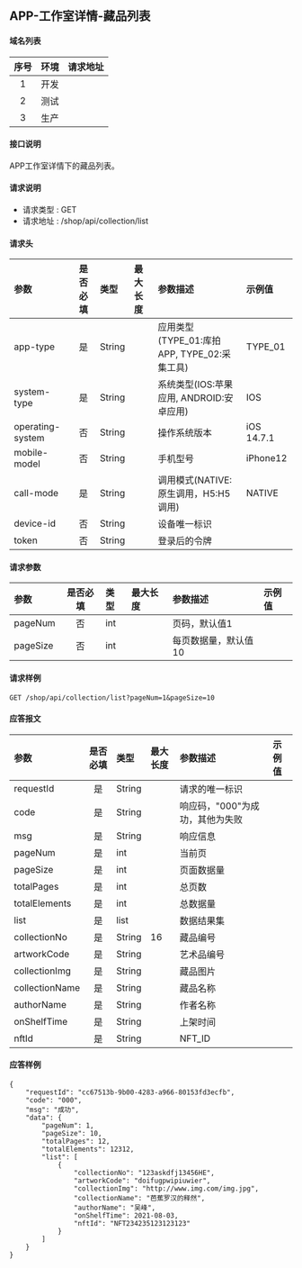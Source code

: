 ## APP-工作室详情-藏品列表

#### 域名列表

| 序号  | 环境  | 请求地址 |
| :---: | :---: | :------- |
|   1   | 开发  |          |
|   2   | 测试  |          |
|   3   | 生产  |          |

#### 接口说明

APP工作室详情下的藏品列表。

#### 请求说明

* 请求类型 : GET
* 请求地址 : /shop/api/collection/list


#### 请求头

| 参数             | 是否必填 | 类型   | 最大长度 | 参数描述                                    | 示例值     |
| :--------------- | :------: | :----- | :------- | :------------------------------------------ | :--------- |
| app-type         |    是    | String |          | 应用类型(TYPE_01:库拍APP, TYPE_02:采集工具) | TYPE_01    |
| system-type      |    是    | String |          | 系统类型(IOS:苹果应用, ANDROID:安卓应用)    | IOS        |
| operating-system |    否    | String |          | 操作系统版本                                | iOS 14.7.1 |
| mobile-model     |    否    | String |          | 手机型号                                    | iPhone12   |
| call-mode        |    是    | String |          | 调用模式(NATIVE:原生调用，H5:H5调用)        | NATIVE     |
| device-id        |    否    | String |          | 设备唯一标识                                |            |
| token            |    否    | String |          | 登录后的令牌                                |            |


#### 请求参数

| 参数     | 是否必填 | 类型 | 最大长度 | 参数描述             | 示例值 |
| :------- | :------: | :--- | :------- | :------------------- | :----- |
| pageNum  |    否    | int  |          | 页码，默认值1        |        |
| pageSize |    否    | int  |          | 每页数据量，默认值10 |        |

#### 请求样例

```
GET /shop/api/collection/list?pageNum=1&pageSize=10
```

#### 应答报文

| 参数           | 是否必填 | 类型   | 最大长度 | 参数描述                        | 示例值 |
| :------------- | :------: | :----- | :------- | :------------------------------ | :----- |
| requestId      |    是    | String |          | 请求的唯一标识                  |        |
| code           |    是    | String |          | 响应码，"000"为成功，其他为失败 |        |
| msg            |    是    | String |          | 响应信息                        |        |
| pageNum        |    是    | int    |          | 当前页                          |        |
| pageSize       |    是    | int    |          | 页面数据量                      |        |
| totalPages     |    是    | int    |          | 总页数                          |        |
| totalElements  |    是    | int    |          | 总数据量                        |        |
| list           |    是    | list   |          | 数据结果集                      |        |
| collectionNo   |    是    | String | 16       | 藏品编号                        |        |
| artworkCode    |    是    | String |          | 艺术品编号                      |        |
| collectionImg  |    是    | String |          | 藏品图片                        |        |
| collectionName |    是    | String |          | 藏品名称                        |        |
| authorName     |    是    | String |          | 作者名称                        |        |
| onShelfTime    |    是    | String |          | 上架时间                        |        |
| nftId          |    是    | String |          | NFT_ID                          |        |

#### 应答样例

```
{
    "requestId": "cc67513b-9b00-4283-a966-80153fd3ecfb",
    "code": "000",
    "msg": "成功",
    "data": {
        "pageNum": 1,
        "pageSize": 10,
        "totalPages": 12,
        "totalElements": 12312,
        "list": [
            {
                "collectionNo": "123askdfj13456HE",
                "artworkCode": "doifugpwipiuwier",
                "collectionImg": "http://www.img.com/img.jpg",
                "collectionName": "芭蕉罗汉的释然",
                "authorName": "吴峰",
                "onShelfTime": 2021-08-03,
                "nftId": "NFT234235123123123"
            }
        ]
    }
}

```
